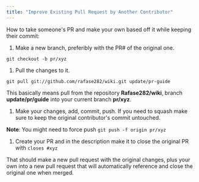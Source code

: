 ```yaml
---
title: "Improve Existing Pull Request by Another Contributor"
---
```


How to take someone's PR and make your own based off it while keeping their commit:

1.  Make a new branch, preferibly with the PR# of the original one.

`git checkout -b pr/xyz`

1.  Pull the changes to it.

`git pull git://github.com/rafase282/wiki.git update/pr-guide`

This basically means pull from the repository **Rafase282/wiki**, branch **update/pr/guide** into your current branch **pr/xyz**.

1.  Make your changes, add, commit, push. If you need to squash make sure to keep the original contributor's commit untouched.

**Note**: You might need to force push `git push -f origin pr/xyz`

1.  Create your PR and in the description make it to close the original PR with `closes #xyz`

That should make a new pull request with the original changes, plus your own into a new pull request that will automatically reference and close the original one when merged.
